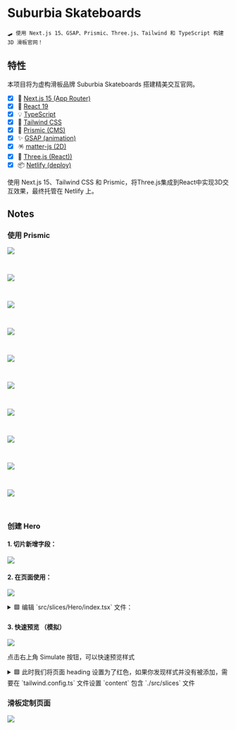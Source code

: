 # Suburbia Skateboards

```
🛹 使用 Next.js 15、GSAP、Prismic、Three.js、Tailwind 和 TypeScript 构建 3D 滑板官网！
```

## 特性

本项目将为虚构滑板品牌 Suburbia Skateboards 搭建精美交互官网。

- [x] 🔌 [Next.js 15 (App Router)](https://nextjs.org)
- [x] 🎰 [React 19](https://react.dev)
- [x] 💡 [TypeScript](https://typescriptlang.org)
- [x] 🎨 [Tailwind CSS](https://tailwindcss.com)
- [x] 🧩 [Prismic (CMS)](https://prismic.io/)
- [x] ✨ [GSAP (animation)](https://gsap.com/docs/)
- [x] 🪅 [matter-js (2D)](http://brm.io/matter-js/)
- [x] 📸 [Three.js (React))](https://github.com/pmndrs/react-three-fiber)
- [x] 📦 [Netlify (deploy)](https://www.netlify.com/)

使用 Next.js 15、Tailwind CSS 和 Prismic，将Three.js集成到React中实现3D交互效果，最终托管在 Netlify 上。

## Notes

### 使用 Prismic

![](./public/Notes/start1.png)

<br/>

![](./public/Notes/start2.png)

<br/>

![](./public/Notes/start3.gif)

<br/>

![](./public/Notes/start4.png)

<br/>

![](./public/Notes/start5.png)

<br/>

![](./public/Notes/start6.png)

<br/>

![](./public/Notes/start7.png)

<br/>

![](./public/Notes/start8.png)

<br/>

![](./public/Notes/start9.png)

<br/>

![](./public/Notes/start10.png)

<br/>

### 创建 Hero

#### 1. 切片新增字段：

![](./public/Notes/hero-01.png)

#### 2. 在页面使用：

![](./public/Notes/hero-02.png)

<details>
<summary>🟩 编辑 `src/slices/Hero/index.tsx` 文件：</summary>

```tsx
import type { Content } from '@prismicio/client'
import type { JSX } from 'react'
import { PrismicNextLink } from '@prismicio/next'
import { PrismicRichText, type SliceComponentProps } from '@prismicio/react'

/**
 * Props for `Hero`.
 */
export type HeroProps = SliceComponentProps<Content.HeroSlice>

/**
 * Component for "Hero" Slices.
 */
export default function Hero({ slice }: HeroProps): JSX.Element {
  return (
    <section
      data-slice-type={slice.slice_type}
      data-slice-variation={slice.variation}
    >
      <div className="text-red-700">
        <PrismicRichText field={slice.primary.heading} />
      </div>

      <PrismicRichText field={slice.primary.body} />
      <PrismicNextLink field={slice.primary.button}>
        Click
      </PrismicNextLink>
    </section>
  )
}
```

</details>

#### 3. 快速预览 （模拟）

![](./public/Notes/hero-03.png)

点击右上角 Simulate 按钮，可以快速预览样式

<details>
<summary>🟩 此时我们将页面 heading 设置为了红色，如果你发现样式并没有被添加，需要在 `tailwind.config.ts` 文件设置 `content` 包含 `./src/slices` 文件 </summary>

```ts
import type { Config } from 'tailwindcss'

export default {
  content: [
    './src/pages/**/*.{js,ts,jsx,tsx,mdx}',
    './src/components/**/*.{js,ts,jsx,tsx,mdx}',
    './src/app/**/*.{js,ts,jsx,tsx,mdx}',
    './src/slices/**/*.{js,ts,jsx,tsx,mdx}',
  ],
  // ...
} satisfies Config
```

![](./public/Notes/hero-04.png)
回到项目，刷新两次或三次页面，数据就能同步到本地项目了。

![](./public/Notes/hero-05.png)

</details>

### 滑板定制页面

![](./public/Notes/build-page.png)
